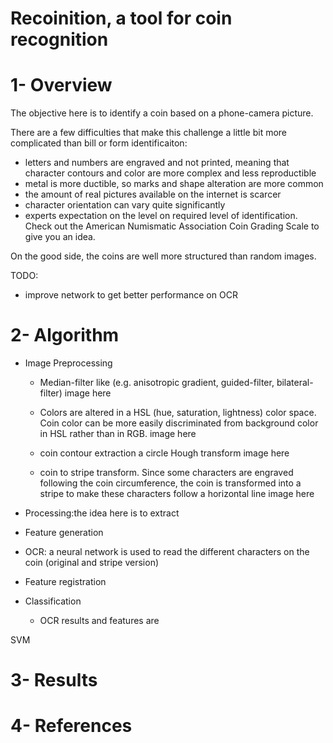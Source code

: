 # Recoinition, a tool for coin recognition

# 1- Overview
The objective here is to identify a coin based on a phone-camera picture.

There are a few difficulties that make this challenge a little bit more complicated than bill or form identificaiton:
* letters and numbers are engraved and not printed, meaning that character contours and color are more complex and less reproductible
* metal is more ductible, so marks and shape alteration are more common
* the amount of real pictures available on the internet is scarcer
* character orientation can vary quite significantly
* experts expectation on the level on required level of identification. Check out the American Numismatic Association Coin Grading Scale to give you an idea.

On the good side, the coins are well more structured than random images.

TODO:
* improve network to get better performance on OCR


# 2- Algorithm
* Image Preprocessing
  * Median-filter like (e.g. anisotropic gradient, guided-filter, bilateral-filter)
image here
  
  * Colors are altered in a HSL (hue, saturation, lightness) color space. Coin color can be more easily discriminated from background color in HSL rather than in RGB.
image here
 
  * coin contour extraction a circle Hough transform
image here
 
  * coin to stripe transform. Since some characters are engraved following the coin circumference, the coin is transformed into a stripe to make these characters follow a horizontal line
image here
  
* Processing:the idea here is to extract 
 * Feature generation
 * OCR: a neural network is used to read the different characters on the coin (original and stripe version)
 * Feature registration
 * Classification
   * OCR results and features are 

SVM


# 3- Results




# 4- References



